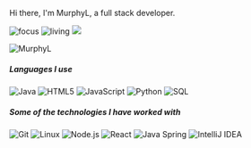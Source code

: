 Hi there, I'm MurphyL, a full stack developer.

![focus](https://img.shields.io/badge/focus-backend-brightgreen)
![living](https://img.shields.io/badge/living-wuhan-3c9)
![](https://komarev.com/ghpvc/?username=MurphyL)

<!-- 最常使用的编程语言 -->
![MurphyL](https://github-readme-stats.vercel.app/api/top-langs/?username=MurphyL&hide=css,html&layout=compact)

<!-- Github社交数据 -->
<!--
![MurphyL](https://github-readme-stats.vercel.app/api?username=MurphyL&show_icons=true)
-->

##### Languages I use

![Java](https://img.shields.io/badge/-Java-000000?style=flat&logo=java)
![HTML5](https://img.shields.io/badge/-HTML5-000000?style=flat&logo=html5)
![JavaScript](https://img.shields.io/badge/-JavaScript-000000?style=flat&logo=javascript)
![Python](https://img.shields.io/badge/-Python-000000?style=flat&logo=python)
![SQL](https://img.shields.io/badge/-SQL-000000?style=flat&logo=postgresql)

##### Some of the technologies I have worked with

![Git](https://img.shields.io/badge/-Git-222222?style=flat&logo=git&logoColor=F05032)
![Linux](https://img.shields.io/badge/-Linux-222222?style=flat&logo=linux&logoColor=FCC624)
![Node.js](https://img.shields.io/badge/-Node.js-222222?style=flat&logo=node.js&logoColor=339933)
![React](https://img.shields.io/badge/-React-222222?style=flat&logo=React&logoColor=61DAFB)
![Java Spring](https://img.shields.io/badge/-Spring-222222?style=flat&logo=spring&logoColor=6DB33F)
![IntelliJ IDEA](https://img.shields.io/badge/-IntelliJ%20IDEA-000000?style=flat&logo=intellij-idea&logoColor=ffffff)

<!--
**MurphyL/MurphyL** is a ✨ _special_ ✨ repository because its `README.md` (this file) appears on your GitHub profile.

Here are some ideas to get you started:

- 🔭 I’m currently working on ...
- 🌱 I’m currently learning ...
- 👯 I’m looking to collaborate on ...
- 🤔 I’m looking for help with ...
- 💬 Ask me about ...
- 📫 How to reach me: ...
- 😄 Pronouns: ...
- ⚡ Fun fact: ...
-->
